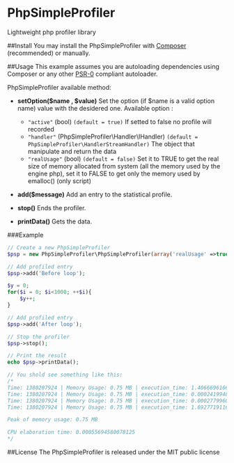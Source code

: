 PhpSimpleProfiler
=================

Lightweight php profiler library

##Install
You may install the PhpSimpleProfiler with [Composer](http://getcomposer.org/) (recommended) or manually.


##Usage
This example assumes you are autoloading dependencies using Composer or any other [PSR-0](https://github.com/php-fig/fig-standards/blob/master/accepted/PSR-0.md) compliant autoloader.

PhpSimpleProfiler available method:

* **setOption($name , $value)**
Set the option (if $name is a valid option name) value with the desidered one.
Available option : 
	* `"active"` (bool) `(default = true)` If setted to false no profile will recorded 
	* `"handler"` (PhpSimpleProfiler\Handler\IHandler) `(default = PhpSimpleProfiler\HandlerStreamHandler)` The object that manipulate and return the data
	* `"realUsage"` (bool) `(default = false)` Set it to TRUE to get the real size of memory allocated from system (all the memory used by the engine php), set it to FALSE to get only the memory used by emalloc() (only script)
	
* **add($message)**
Add an entry to the statistical profile.
	
* **stop()**
Ends the profiler.
	
* **printData()**
Gets the data.
	


###Example
```php
// Create a new PhpSimpleProfiler
$psp = new PhpSimpleProfiler\PhpSimpleProfiler(array('realUsage' =>true));

// Add profiled entry
$psp->add('Before loop');

$y = 0;
for($i = 0; $i<1000; ++$i){
	$y++;	
}

// Add profiled entry
$psp->add('After loop');

// Stop the profiler
$psp->stop();

// Print the result
echo $psp->printData();

// You shold see something like this:
/*
Time: 1380207924 | Memory Usage: 0.75 MB | execution_time: 1.4066696166992E-5 | Info: Initial state
Time: 1380207924 | Memory Usage: 0.75 MB | execution_time: 0.00024199485778809 | Info: Before loop
Time: 1380207924 | Memory Usage: 0.75 MB | execution_time: 0.00027799606323242 | Info: After loop
Time: 1380207924 | Memory Usage: 0.75 MB | execution_time: 1.6927719116211E-5 | Info: Final state

Peak of memory usage: 0.75 MB

CPU elaboration time: 0.00055694580078125
*/


````




##License
The PhpSimpleProfiler is released under the MIT public license
